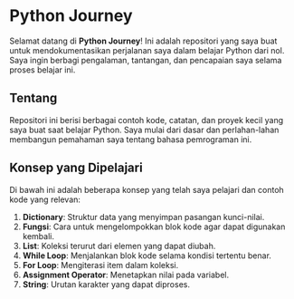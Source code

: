 # Python Journey

Selamat datang di **Python Journey**! Ini adalah repositori yang saya buat untuk mendokumentasikan perjalanan saya dalam belajar Python dari nol. Saya ingin berbagi pengalaman, tantangan, dan pencapaian saya selama proses belajar ini.

## Tentang

Repositori ini berisi berbagai contoh kode, catatan, dan proyek kecil yang saya buat saat belajar Python. Saya mulai dari dasar dan perlahan-lahan membangun pemahaman saya tentang bahasa pemrograman ini.

## Konsep yang Dipelajari

Di bawah ini adalah beberapa konsep yang telah saya pelajari dan contoh kode yang relevan:

1. **Dictionary**: Struktur data yang menyimpan pasangan kunci-nilai.
2. **Fungsi**: Cara untuk mengelompokkan blok kode agar dapat digunakan kembali.
3. **List**: Koleksi terurut dari elemen yang dapat diubah.
4. **While Loop**: Menjalankan blok kode selama kondisi tertentu benar.
5. **For Loop**: Mengiterasi item dalam koleksi.
6. **Assignment Operator**: Menetapkan nilai pada variabel.
7. **String**: Urutan karakter yang dapat diproses.


